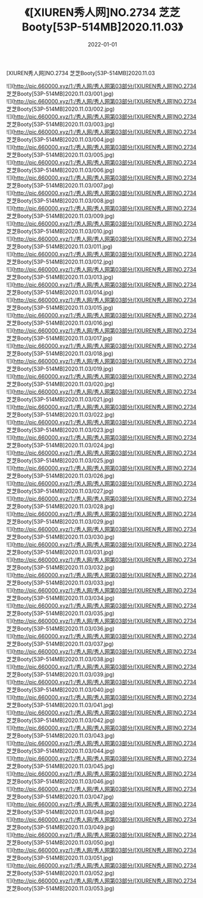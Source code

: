 ﻿---
layout: post
title:  《[XIUREN秀人网]NO.2734 芝芝Booty[53P-514MB]2020.11.03》
date:   2022-01-01
img: http://pic.660000.xyz/1:/秀人网/秀人网第03部分/[XIUREN秀人网]NO.2734 芝芝Booty[53P-514MB]2020.11.03/000.jpg
categories: [美女, 清纯, 唯美]
---

[XIUREN秀人网]NO.2734 芝芝Booty[53P-514MB]2020.11.03

 ![](http://pic.660000.xyz/1:/秀人网/秀人网第03部分/[XIUREN秀人网]NO.2734 芝芝Booty[53P-514MB]2020.11.03/001.jpg) <br>![](http://pic.660000.xyz/1:/秀人网/秀人网第03部分/[XIUREN秀人网]NO.2734 芝芝Booty[53P-514MB]2020.11.03/002.jpg) <br>![](http://pic.660000.xyz/1:/秀人网/秀人网第03部分/[XIUREN秀人网]NO.2734 芝芝Booty[53P-514MB]2020.11.03/003.jpg) <br>![](http://pic.660000.xyz/1:/秀人网/秀人网第03部分/[XIUREN秀人网]NO.2734 芝芝Booty[53P-514MB]2020.11.03/004.jpg) <br>![](http://pic.660000.xyz/1:/秀人网/秀人网第03部分/[XIUREN秀人网]NO.2734 芝芝Booty[53P-514MB]2020.11.03/005.jpg) <br>![](http://pic.660000.xyz/1:/秀人网/秀人网第03部分/[XIUREN秀人网]NO.2734 芝芝Booty[53P-514MB]2020.11.03/006.jpg) <br>![](http://pic.660000.xyz/1:/秀人网/秀人网第03部分/[XIUREN秀人网]NO.2734 芝芝Booty[53P-514MB]2020.11.03/007.jpg) <br>![](http://pic.660000.xyz/1:/秀人网/秀人网第03部分/[XIUREN秀人网]NO.2734 芝芝Booty[53P-514MB]2020.11.03/008.jpg) <br>![](http://pic.660000.xyz/1:/秀人网/秀人网第03部分/[XIUREN秀人网]NO.2734 芝芝Booty[53P-514MB]2020.11.03/009.jpg) <br>![](http://pic.660000.xyz/1:/秀人网/秀人网第03部分/[XIUREN秀人网]NO.2734 芝芝Booty[53P-514MB]2020.11.03/010.jpg) <br>![](http://pic.660000.xyz/1:/秀人网/秀人网第03部分/[XIUREN秀人网]NO.2734 芝芝Booty[53P-514MB]2020.11.03/011.jpg) <br>![](http://pic.660000.xyz/1:/秀人网/秀人网第03部分/[XIUREN秀人网]NO.2734 芝芝Booty[53P-514MB]2020.11.03/012.jpg) <br>![](http://pic.660000.xyz/1:/秀人网/秀人网第03部分/[XIUREN秀人网]NO.2734 芝芝Booty[53P-514MB]2020.11.03/013.jpg) <br>![](http://pic.660000.xyz/1:/秀人网/秀人网第03部分/[XIUREN秀人网]NO.2734 芝芝Booty[53P-514MB]2020.11.03/014.jpg) <br>![](http://pic.660000.xyz/1:/秀人网/秀人网第03部分/[XIUREN秀人网]NO.2734 芝芝Booty[53P-514MB]2020.11.03/015.jpg) <br>![](http://pic.660000.xyz/1:/秀人网/秀人网第03部分/[XIUREN秀人网]NO.2734 芝芝Booty[53P-514MB]2020.11.03/016.jpg) <br>![](http://pic.660000.xyz/1:/秀人网/秀人网第03部分/[XIUREN秀人网]NO.2734 芝芝Booty[53P-514MB]2020.11.03/017.jpg) <br>![](http://pic.660000.xyz/1:/秀人网/秀人网第03部分/[XIUREN秀人网]NO.2734 芝芝Booty[53P-514MB]2020.11.03/018.jpg) <br>![](http://pic.660000.xyz/1:/秀人网/秀人网第03部分/[XIUREN秀人网]NO.2734 芝芝Booty[53P-514MB]2020.11.03/019.jpg) <br>![](http://pic.660000.xyz/1:/秀人网/秀人网第03部分/[XIUREN秀人网]NO.2734 芝芝Booty[53P-514MB]2020.11.03/020.jpg) <br>![](http://pic.660000.xyz/1:/秀人网/秀人网第03部分/[XIUREN秀人网]NO.2734 芝芝Booty[53P-514MB]2020.11.03/021.jpg) <br>![](http://pic.660000.xyz/1:/秀人网/秀人网第03部分/[XIUREN秀人网]NO.2734 芝芝Booty[53P-514MB]2020.11.03/022.jpg) <br>![](http://pic.660000.xyz/1:/秀人网/秀人网第03部分/[XIUREN秀人网]NO.2734 芝芝Booty[53P-514MB]2020.11.03/023.jpg) <br>![](http://pic.660000.xyz/1:/秀人网/秀人网第03部分/[XIUREN秀人网]NO.2734 芝芝Booty[53P-514MB]2020.11.03/024.jpg) <br>![](http://pic.660000.xyz/1:/秀人网/秀人网第03部分/[XIUREN秀人网]NO.2734 芝芝Booty[53P-514MB]2020.11.03/025.jpg) <br>![](http://pic.660000.xyz/1:/秀人网/秀人网第03部分/[XIUREN秀人网]NO.2734 芝芝Booty[53P-514MB]2020.11.03/026.jpg) <br>![](http://pic.660000.xyz/1:/秀人网/秀人网第03部分/[XIUREN秀人网]NO.2734 芝芝Booty[53P-514MB]2020.11.03/027.jpg) <br>![](http://pic.660000.xyz/1:/秀人网/秀人网第03部分/[XIUREN秀人网]NO.2734 芝芝Booty[53P-514MB]2020.11.03/028.jpg) <br>![](http://pic.660000.xyz/1:/秀人网/秀人网第03部分/[XIUREN秀人网]NO.2734 芝芝Booty[53P-514MB]2020.11.03/029.jpg) <br>![](http://pic.660000.xyz/1:/秀人网/秀人网第03部分/[XIUREN秀人网]NO.2734 芝芝Booty[53P-514MB]2020.11.03/030.jpg) <br>![](http://pic.660000.xyz/1:/秀人网/秀人网第03部分/[XIUREN秀人网]NO.2734 芝芝Booty[53P-514MB]2020.11.03/031.jpg) <br>![](http://pic.660000.xyz/1:/秀人网/秀人网第03部分/[XIUREN秀人网]NO.2734 芝芝Booty[53P-514MB]2020.11.03/032.jpg) <br>![](http://pic.660000.xyz/1:/秀人网/秀人网第03部分/[XIUREN秀人网]NO.2734 芝芝Booty[53P-514MB]2020.11.03/033.jpg) <br>![](http://pic.660000.xyz/1:/秀人网/秀人网第03部分/[XIUREN秀人网]NO.2734 芝芝Booty[53P-514MB]2020.11.03/034.jpg) <br>![](http://pic.660000.xyz/1:/秀人网/秀人网第03部分/[XIUREN秀人网]NO.2734 芝芝Booty[53P-514MB]2020.11.03/035.jpg) <br>![](http://pic.660000.xyz/1:/秀人网/秀人网第03部分/[XIUREN秀人网]NO.2734 芝芝Booty[53P-514MB]2020.11.03/036.jpg) <br>![](http://pic.660000.xyz/1:/秀人网/秀人网第03部分/[XIUREN秀人网]NO.2734 芝芝Booty[53P-514MB]2020.11.03/037.jpg) <br>![](http://pic.660000.xyz/1:/秀人网/秀人网第03部分/[XIUREN秀人网]NO.2734 芝芝Booty[53P-514MB]2020.11.03/038.jpg) <br>![](http://pic.660000.xyz/1:/秀人网/秀人网第03部分/[XIUREN秀人网]NO.2734 芝芝Booty[53P-514MB]2020.11.03/039.jpg) <br>![](http://pic.660000.xyz/1:/秀人网/秀人网第03部分/[XIUREN秀人网]NO.2734 芝芝Booty[53P-514MB]2020.11.03/040.jpg) <br>![](http://pic.660000.xyz/1:/秀人网/秀人网第03部分/[XIUREN秀人网]NO.2734 芝芝Booty[53P-514MB]2020.11.03/041.jpg) <br>![](http://pic.660000.xyz/1:/秀人网/秀人网第03部分/[XIUREN秀人网]NO.2734 芝芝Booty[53P-514MB]2020.11.03/042.jpg) <br>![](http://pic.660000.xyz/1:/秀人网/秀人网第03部分/[XIUREN秀人网]NO.2734 芝芝Booty[53P-514MB]2020.11.03/043.jpg) <br>![](http://pic.660000.xyz/1:/秀人网/秀人网第03部分/[XIUREN秀人网]NO.2734 芝芝Booty[53P-514MB]2020.11.03/044.jpg) <br>![](http://pic.660000.xyz/1:/秀人网/秀人网第03部分/[XIUREN秀人网]NO.2734 芝芝Booty[53P-514MB]2020.11.03/045.jpg) <br>![](http://pic.660000.xyz/1:/秀人网/秀人网第03部分/[XIUREN秀人网]NO.2734 芝芝Booty[53P-514MB]2020.11.03/046.jpg) <br>![](http://pic.660000.xyz/1:/秀人网/秀人网第03部分/[XIUREN秀人网]NO.2734 芝芝Booty[53P-514MB]2020.11.03/047.jpg) <br>![](http://pic.660000.xyz/1:/秀人网/秀人网第03部分/[XIUREN秀人网]NO.2734 芝芝Booty[53P-514MB]2020.11.03/048.jpg) <br>![](http://pic.660000.xyz/1:/秀人网/秀人网第03部分/[XIUREN秀人网]NO.2734 芝芝Booty[53P-514MB]2020.11.03/049.jpg) <br>![](http://pic.660000.xyz/1:/秀人网/秀人网第03部分/[XIUREN秀人网]NO.2734 芝芝Booty[53P-514MB]2020.11.03/050.jpg) <br>![](http://pic.660000.xyz/1:/秀人网/秀人网第03部分/[XIUREN秀人网]NO.2734 芝芝Booty[53P-514MB]2020.11.03/051.jpg) <br>![](http://pic.660000.xyz/1:/秀人网/秀人网第03部分/[XIUREN秀人网]NO.2734 芝芝Booty[53P-514MB]2020.11.03/052.jpg) <br>![](http://pic.660000.xyz/1:/秀人网/秀人网第03部分/[XIUREN秀人网]NO.2734 芝芝Booty[53P-514MB]2020.11.03/053.jpg) <br>